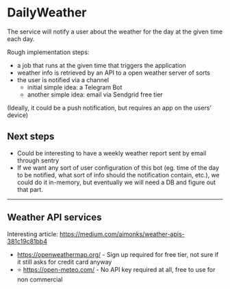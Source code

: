 # DailyWeather
The service will notify a user about the weather for the day at the given time each day.

Rough implementation steps:
- a job that runs at the given time that triggers the application
- weather info is retrieved by an API to a open weather server of sorts
- the user is notified via a channel 
    - initial simple idea: a Telegram Bot
    - another simple idea: email via Sendgrid free tier

(Ideally, it could be a push notification, but requires an app on the users' device)

## Next steps
- Could be interesting to have a weekly weather report sent by email through sentry 
- If we want any sort of user configuration of this bot (eg. time of the day to be notified, what sort of info should the notification contain, etc.), we could do it in-memory, but eventually we will need a DB and figure out that part.

---

## Weather API services
Interesting article: https://medium.com/aimonks/weather-apis-381c19c81bb4
- https://openweathermap.org/ - Sign up required for free tier, not sure if it still asks for credit card anyway
- ⭐️ https://open-meteo.com/ - No API key required at all, free to use for non commercial
